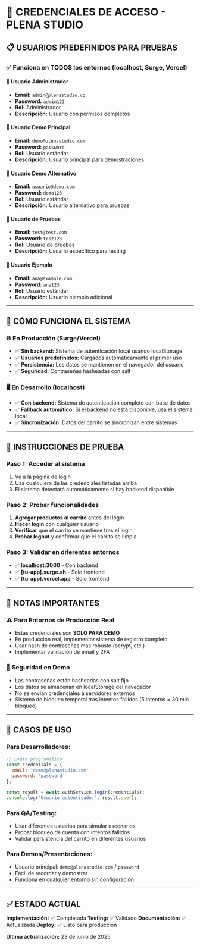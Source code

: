 # 🔑 CREDENCIALES DE ACCESO - PLENA STUDIO

## 📋 USUARIOS PREDEFINIDOS PARA PRUEBAS

### ✅ Funciona en TODOS los entornos (localhost, Surge, Vercel)

#### 👤 **Usuario Administrador**
- **Email:** `admin@plenastudio.co`
- **Password:** `admin123`
- **Rol:** Administrador
- **Descripción:** Usuario con permisos completos

#### 👤 **Usuario Demo Principal**
- **Email:** `demo@plenastudio.com` 
- **Password:** `password`
- **Rol:** Usuario estándar
- **Descripción:** Usuario principal para demostraciones

#### 👤 **Usuario Demo Alternativo**
- **Email:** `usuario@demo.com`
- **Password:** `demo123`
- **Rol:** Usuario estándar
- **Descripción:** Usuario alternativo para pruebas

#### 👤 **Usuario de Pruebas**
- **Email:** `test@test.com`
- **Password:** `test123`
- **Rol:** Usuario de pruebas
- **Descripción:** Usuario específico para testing

#### 👤 **Usuario Ejemplo**
- **Email:** `ana@example.com`
- **Password:** `ana123`
- **Rol:** Usuario estándar
- **Descripción:** Usuario ejemplo adicional

---

## 🔧 CÓMO FUNCIONA EL SISTEMA

### 🌐 **En Producción (Surge/Vercel)**
- ✅ **Sin backend:** Sistema de autenticación local usando localStorage
- ✅ **Usuarios predefinidos:** Cargados automáticamente al primer uso
- ✅ **Persistencia:** Los datos se mantienen en el navegador del usuario
- ✅ **Seguridad:** Contraseñas hasheadas con salt

### 🖥️ **En Desarrollo (localhost)**
- ✅ **Con backend:** Sistema de autenticación completo con base de datos
- ✅ **Fallback automático:** Si el backend no está disponible, usa el sistema local
- ✅ **Sincronización:** Datos del carrito se sincronizan entre sistemas

---

## 🧪 INSTRUCCIONES DE PRUEBA

### **Paso 1: Acceder al sistema**
1. Ve a la página de login
2. Usa cualquiera de las credenciales listadas arriba
3. El sistema detectará automáticamente si hay backend disponible

### **Paso 2: Probar funcionalidades**
1. **Agregar productos al carrito** antes del login
2. **Hacer login** con cualquier usuario
3. **Verificar** que el carrito se mantiene tras el login
4. **Probar logout** y confirmar que el carrito se limpia

### **Paso 3: Validar en diferentes entornos**
- ✅ **localhost:3000** - Con backend
- ✅ **[tu-app].surge.sh** - Solo frontend
- ✅ **[tu-app].vercel.app** - Solo frontend

---

## 🚨 NOTAS IMPORTANTES

### ⚠️ **Para Entornos de Producción Real**
- Estas credenciales son **SOLO PARA DEMO**
- En producción real, implementar sistema de registro completo
- Usar hash de contraseñas más robusto (bcrypt, etc.)
- Implementar validación de email y 2FA

### 🔐 **Seguridad en Demo**
- Las contraseñas están hasheadas con salt fijo
- Los datos se almacenan en localStorage del navegador
- No se envían credenciales a servidores externos
- Sistema de bloqueo temporal tras intentos fallidos (5 intentos = 30 min bloqueo)

---

## 🎯 CASOS DE USO

### **Para Desarrolladores:**
```javascript
// Login programático
const credentials = {
  email: 'demo@plenastudio.com',
  password: 'password'
};

const result = await authService.login(credentials);
console.log('Usuario autenticado:', result.user);
```

### **Para QA/Testing:**
- Usar diferentes usuarios para simular escenarios
- Probar bloqueo de cuenta con intentos fallidos
- Validar persistencia del carrito en diferentes usuarios

### **Para Demos/Presentaciones:**
- Usuario principal: `demo@plenastudio.com` / `password`
- Fácil de recordar y demostrar
- Funciona en cualquier entorno sin configuración

---

## ✅ ESTADO ACTUAL

**Implementación:** ✅ Completada
**Testing:** ✅ Validado
**Documentación:** ✅ Actualizada
**Deploy:** ✅ Listo para producción

**Última actualización:** 23 de junio de 2025
